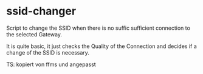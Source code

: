 ssid-changer
============

Script to change the SSID when there is no suffic sufficient connection to the selected Gateway.

It is quite basic, it just checks the Quality of the Connection and decides if a change of the SSID is necessary.

TS: kopiert von ffms und angepasst 